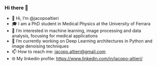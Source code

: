 ### Hi there 👋
- 👋 Hi, I’m @jacopoaltieri
- 🎓 I am a PhD student in Medical Physics at the University of Ferrara
- 👀 I’m interested in machine learning, image processing and data analysis, focusing for medical applications
- 🌱 I’m currently working on Deep Learning architectures in Python and image denoising techniques
- 📫 How to reach me: jacopo.altieri@gmail.com
- 🌐 My linkedin profile: https://www.linkedin.com/in/jacopo-altieri/
